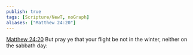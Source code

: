 ```yaml
---
publish: true
tags: [Scripture/NewT, noGraph]
aliases: ["Matthew 24:20"]
---
```

[Matthew 24:20](https://churchofjesuschrist.org/study/scriptures/nt/matt/24?lang=eng&id=p20#p20) But pray ye that your flight be not in the winter, neither on the sabbath day:
